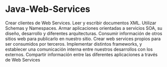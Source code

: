 # Java-Web-Services


Crear clientes de Web Services.
Leer y escribir documentos XML.
Utilizar Schemas y Namespaces.
Armar aplicaciones orientadas a servicios SOA, su diseño, desarrollo y diferentes arquitecturas.
Consumir información de otros sitios web para publicarlo en nuestro sitio.
Crear web services propios para ser consumidos por terceros.
Implementar distintos frameworks, y establecer una comunicación interna entre nuestros desarrollos con los externos.
Compartir información entre las diferentes aplicaciones a través de Web Services
